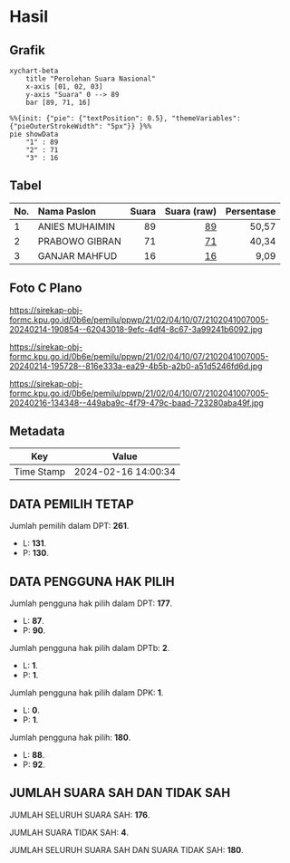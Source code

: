 # Hasil

## Grafik

```mermaid
xychart-beta
    title "Perolehan Suara Nasional"
    x-axis [01, 02, 03]
    y-axis "Suara" 0 --> 89
    bar [89, 71, 16]
```

```mermaid
%%{init: {"pie": {"textPosition": 0.5}, "themeVariables": {"pieOuterStrokeWidth": "5px"}} }%%
pie showData
    "1" : 89
    "2" : 71
    "3" : 16
```

## Tabel

| No. | Nama Paslon    | Suara | Suara (raw) | Persentase |
|:--- |:-------------- | -----:| -----------:| ----------:|
| 1   | ANIES MUHAIMIN | 89    | [89][p-1]   | 50,57      |
| 2   | PRABOWO GIBRAN | 71    | [71][p-2]   | 40,34      |
| 3   | GANJAR MAHFUD  | 16    | [16][p-3]   | 9,09       |


[p-1]: https://github.com/gigit-pemilu/pemilu-2024/blob/main/pilpres/hitung-suara/sub/21-kepulauan-riau/sub/02-karimun/sub/04-meral/sub/1007-sungai-pasir/sub/005-tps/sub/paslon-1.txt
[p-2]: https://github.com/gigit-pemilu/pemilu-2024/blob/main/pilpres/hitung-suara/sub/21-kepulauan-riau/sub/02-karimun/sub/04-meral/sub/1007-sungai-pasir/sub/005-tps/sub/paslon-2.txt
[p-3]: https://github.com/gigit-pemilu/pemilu-2024/blob/main/pilpres/hitung-suara/sub/21-kepulauan-riau/sub/02-karimun/sub/04-meral/sub/1007-sungai-pasir/sub/005-tps/sub/paslon-3.txt

## Foto C Plano

https://sirekap-obj-formc.kpu.go.id/0b6e/pemilu/ppwp/21/02/04/10/07/2102041007005-20240214-190854--62043018-9efc-4df4-8c67-3a99241b6092.jpg

https://sirekap-obj-formc.kpu.go.id/0b6e/pemilu/ppwp/21/02/04/10/07/2102041007005-20240214-195728--816e333a-ea29-4b5b-a2b0-a51d5246fd6d.jpg

https://sirekap-obj-formc.kpu.go.id/0b6e/pemilu/ppwp/21/02/04/10/07/2102041007005-20240216-134348--449aba9c-4f79-479c-baad-723280aba49f.jpg


## Metadata

| Key        | Value               |
| ---------- | ------------------- |
| Time Stamp | 2024-02-16 14:00:34 |


## DATA PEMILIH TETAP

Jumlah pemilih dalam DPT: **261**.
 * L: **131**.
 * P: **130**.

## DATA PENGGUNA HAK PILIH

Jumlah pengguna hak pilih dalam DPT: **177**.
 * L: **87**.
 * P: **90**.

Jumlah pengguna hak pilih dalam DPTb: **2**.
 * L: **1**.
 * P: **1**.

Jumlah pengguna hak pilih dalam DPK: **1**.
 * L: **0**.
 * P: **1**.

Jumlah pengguna hak pilih: **180**.
 * L: **88**.
 * P: **92**.

## JUMLAH SUARA SAH DAN TIDAK SAH

JUMLAH SELURUH SUARA SAH: **176**.

JUMLAH SUARA TIDAK SAH: **4**.

JUMLAH SELURUH SUARA SAH DAN SUARA TIDAK SAH: **180**.


